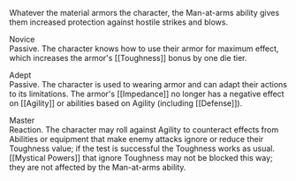 Whatever the material armors the character, the Man-at-arms ability gives them increased protection against hostile strikes and blows.

Novice<br>Passive. The character knows how to use their armor for maximum effect, which increases the armor's [[Toughness]] bonus by one die tier.

Adept<br>Passive. The character is used to wearing armor and can adapt their actions to its limitations. The armor's [[Impedance]] no longer has a negative effect on [[Agility]] or abilities based on Agility (including [[Defense]]).

Master<br>Reaction. The character may roll against Agility to counteract effects from Abilities or equipment that make enemy attacks ignore or reduce their Toughness value; if the test is successful the Toughness works as usual. [[Mystical Powers]] that ignore Toughness may not be blocked this way; they are not affected by the Man-at-arms ability.